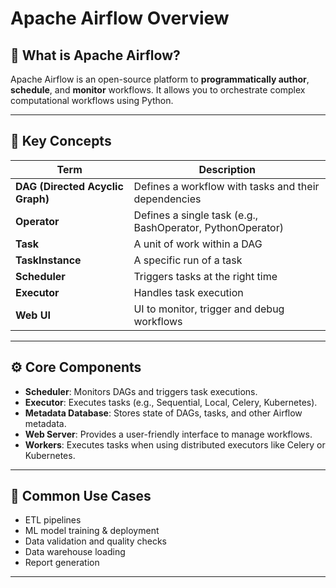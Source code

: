 # Apache Airflow Overview

## 🚀 What is Apache Airflow?

Apache Airflow is an open-source platform to **programmatically author**, **schedule**, and **monitor** workflows. It allows you to orchestrate complex computational workflows using Python.

---

## 🧠 Key Concepts

| Term            | Description |
|-----------------|-------------|
| **DAG (Directed Acyclic Graph)** | Defines a workflow with tasks and their dependencies |
| **Operator**    | Defines a single task (e.g., BashOperator, PythonOperator) |
| **Task**        | A unit of work within a DAG |
| **TaskInstance**| A specific run of a task |
| **Scheduler**   | Triggers tasks at the right time |
| **Executor**    | Handles task execution |
| **Web UI**      | UI to monitor, trigger and debug workflows |

---

## ⚙️ Core Components

- **Scheduler**: Monitors DAGs and triggers task executions.
- **Executor**: Executes tasks (e.g., Sequential, Local, Celery, Kubernetes).
- **Metadata Database**: Stores state of DAGs, tasks, and other Airflow metadata.
- **Web Server**: Provides a user-friendly interface to manage workflows.
- **Workers**: Executes tasks when using distributed executors like Celery or Kubernetes.

---

## 🧩 Common Use Cases

- ETL pipelines
- ML model training & deployment
- Data validation and quality checks
- Data warehouse loading
- Report generation

---

